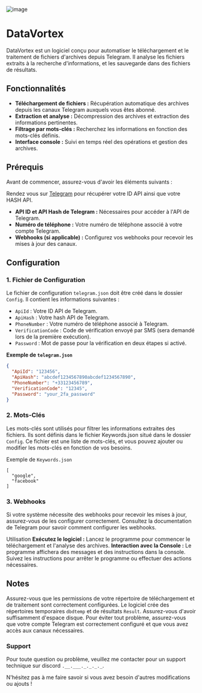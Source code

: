 ![image](https://github.com/user-attachments/assets/3916aa66-d1b8-4c66-b3c7-62a1207625a8)

# DataVortex

DataVortex est un logiciel conçu pour automatiser le téléchargement et le traitement de fichiers d'archives depuis Telegram. Il analyse les fichiers extraits à la recherche d'informations, et les sauvegarde dans des fichiers de résultats.

## Fonctionnalités

- **Téléchargement de fichiers :** Récupération automatique des archives depuis les canaux Telegram auxquels vous êtes abonné.
- **Extraction et analyse :** Décompression des archives et extraction des informations pertinentes.
- **Filtrage par mots-clés :** Recherchez les informations en fonction des mots-clés définis.
- **Interface console :** Suivi en temps réel des opérations et gestion des archives.

## Prérequis

Avant de commencer, assurez-vous d'avoir les éléments suivants :

Rendez vous sur [Telegram](https://my.telegram.org/) pour récupérer votre ID API ainsi que votre HASH API.

- **API ID et API Hash de Telegram :** Nécessaires pour accéder à l'API de Telegram.
- **Numéro de téléphone :** Votre numéro de téléphone associé à votre compte Telegram.
- **Webhooks (si applicable) :** Configurez vos webhooks pour recevoir les mises à jour des canaux.

## Configuration

### 1. Fichier de Configuration

Le fichier de configuration `telegram.json` doit être créé dans le dossier `Config`. Il contient les informations suivantes :

- `ApiId` : Votre ID API de Telegram.
- `ApiHash` : Votre hash API de Telegram.
- `PhoneNumber` : Votre numéro de téléphone associé à Telegram.
- `VerificationCode` : Code de vérification envoyé par SMS (sera demandé lors de la première exécution).
- `Password` : Mot de passe pour la vérification en deux étapes si activé.

**Exemple de `telegram.json`**

```json
{
  "ApiId": "123456",
  "ApiHash": "abcdef1234567890abcdef1234567890",
  "PhoneNumber": "+33123456789",
  "VerificationCode": "12345",
  "Password": "your_2fa_password"
}
```

### 2. Mots-Clés

Les mots-clés sont utilisés pour filtrer les informations extraites des fichiers. Ils sont définis dans le fichier Keywords.json situé dans le dossier `Config`. Ce fichier est une liste de mots-clés, et vous pouvez ajouter ou modifier les mots-clés en fonction de vos besoins.

Exemple de `Keywords.json`

```
[
  "google",
  "facebook"
]
```
### 3. Webhooks

Si votre système nécessite des webhooks pour recevoir les mises à jour, assurez-vous de les configurer correctement. Consultez la documentation de Telegram pour savoir comment configurer les webhooks.

Utilisation
**Exécutez le logiciel :** Lancez le programme pour commencer le téléchargement et l'analyse des archives.
**Interaction avec la Console :** Le programme affichera des messages et des instructions dans la console. Suivez les instructions pour arrêter le programme ou effectuer des actions nécessaires.

## Notes

Assurez-vous que les permissions de votre répertoire de téléchargement et de traitement sont correctement configurées.
Le logiciel crée des répertoires temporaires `dbdtemp` et de résultats `Result`. Assurez-vous d'avoir suffisamment d'espace disque.
Pour éviter tout problème, assurez-vous que votre compte Telegram est correctement configuré et que vous avez accès aux canaux nécessaires.

### Support

Pour toute question ou problème, veuillez me contacter pour un support technique sur discord `.__.___._._._._`.


N'hésitez pas à me faire savoir si vous avez besoin d'autres modifications ou ajouts !

